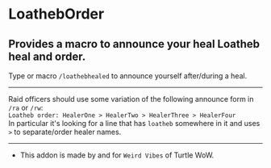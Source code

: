 LoathebOrder
===
Provides a macro to announce your heal Loatheb heal and order.
---
Type or macro `/loathebhealed` to announce yourself after/during a heal.
___
Raid officers should use some variation of the following announce form in `/ra` or `/rw`:  
`Loatheb order: HealerOne > HealerTwo > HealerThree > HealerFour`  
In particular it's looking for a line that has `loatheb` somewhere in it and uses `>` to separate/order healer names.  
___
* This addon is made by and for `Weird Vibes` of Turtle WoW.  